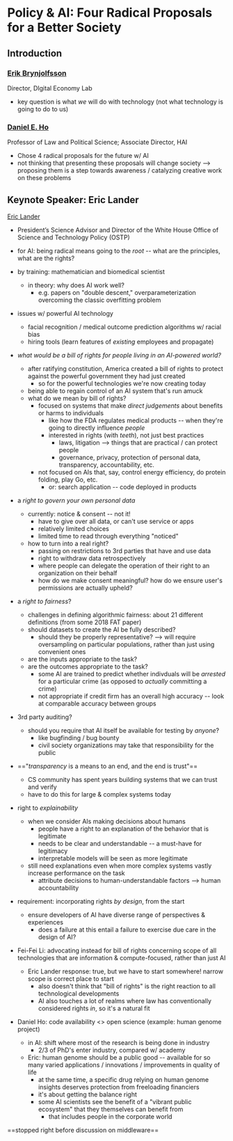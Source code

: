 # Policy & AI: Four Radical Proposals for a Better Society
## Introduction
### [Erik Brynjolfsson](https://hai.stanford.edu/people/erik-brynjolfsson)
Director, DIgital Economy Lab
- key question is what *we* will do with technology (not what technology is going to do to us)

### [Daniel E. Ho](https://hai.stanford.edu/people/daniel-e-ho-0)
Professor of Law and Political Science; Associate Director, HAI
- Chose 4 radical proposals for the future w/ AI
- not thinking that presenting these proposals will change society --> proposing them is a step towards awareness / catalyzing creative work on these problems

## Keynote Speaker: Eric Lander
[Eric Lander](https://www.whitehouse.gov/ostp/directors-office/)
- President’s Science Advisor and Director of the White House Office of Science and Technology Policy (OSTP)
- for AI: being radical means going to the *root* -- what are the principles, what are the rights?
- by training: mathematician and biomedical scientist
	- in theory: why does AI work well?
		- e.g. papers on "double descent," overparameterization overcoming the classic overfitting problem
- issues w/ powerful AI technology
	- facial recognition / medical outcome prediction algorithms w/ racial bias
	- hiring tools (learn features of *existing* employees and propagate)
- *what would be a bill of rights for people living in an AI-powered world?*
	- after ratifying constitution, America created a bill of rights to protect against the powerful government they had just created
		- so for the powerful technologies we're now creating today
	- being able to regain control of an AI system that's run amuck
	- what do we mean by bill of rights?
		- focused on systems that make *direct judgements* about benefits or harms to individuals
			- like how the FDA regulates medical products -- when they're going to directly influence *people*
			- interested in rights (with *teeth*), not just best practices
				- laws, litigation --> things that are practical / can protect people
				- governance, privacy, protection of personal data, transparency, accountability, etc.
		- not focused on AIs that, say, control energy efficiency, do protein folding, play Go, etc.
			- or: search application -- code deployed in products
- a *right to govern your own personal data*
	- currently: notice & consent -- not it!
		- have to give over all data, or can't use service or apps
		- relatively limited choices
		- limited time to read through everything "noticed"
	- how to turn into a real right?
		- passing on restrictions to 3rd parties that have and use data
		- right to withdraw data retrospectively
		- where people can delegate the operation of their right to an organization on their behalf
		- how do we make consent meaningful? how do we ensure user's permissions are actually upheld?
- a *right to fairness*?
	- challenges in defining algorithmic fairness: about 21 different definitions (from some 2018 FAT paper)
	- should datasets to create the AI be fully described?
		- should they be properly representative? --> will require oversampling on particular populations, rather than just using convenient ones
	- are the inputs appropriate to the task?
	- are the outcomes appropriate to the task?
		- some AI are trained to predict whether indivduals will be *arrested* for a particular crime (as opposed to *actually* committing a crime)
		- not appropriate if credit firm has an overall high accuracy -- look at comparable accuracy between groups
- 3rd party auditing?
	- should you require that AI itself be available for testing by *anyone*?
		- like bugfinding / bug bounty
		- civil society organizations may take that responsibility for the public
- =="*transparency* is a means to an end, and the end is trust"==
	- CS community has spent years building systems that we can trust and verify
	- have to do this for large & complex systems today
- right to *explainability*
	- when we consider AIs making decisions about humans
		- people have a right to an explanation of the behavior that is legitimate
		- needs to be clear and understandable -- a must-have for legitimacy
		- interpretable models will be seen as more legitimate
	- still need explanations even when more complex systems vastly increase performance on the task
		- attribute decisions to human-understandable factors --> human accountability

- requirement: incorporating rights *by design*, from the start
	- ensure developers of AI have diverse range of perspectives & experiences
		- does a failure at this entail a failure to exercise due care in the design of AI?
- Fei-Fei Li: advocating instead for bill of rights concerning scope of all technologies that are information & compute-focused, rather than just AI
	- Eric Lander response: true, but we have to start somewhere! narrow scope is correct place to start
		- also doesn't think that "bill of rights" is the right reaction to all technological developments
		- AI also touches a lot of realms where law has conventionally considered rights *in*, so it's a natural fit
- Daniel Ho: code availability <> open science (example: human genome project)
	- in AI: shift where most of the research is being done in industry
		- 2/3 of PhD's enter industry, compared w/ academy
	- Eric: human genome should be a public good -- available for so many varied applications / innovations / improvements in quality of life
		- at the same time, a specific drug relying on human genome insights deserves protection from freeloading financiers
		- it's about getting the balance right
		- some AI scientists see the benefit of a "vibrant public ecosystem" that they themselves can benefit from
			- that includes people in the corporate world

==stopped right before discussion on middleware==